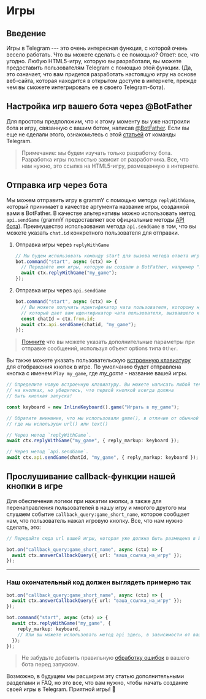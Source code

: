 # Игры

## Введение

Игры в Telegram --- это очень интересная функция, с которой очень весело работать.
Что вы можете сделать с ее помощью?
Ответ: все, что угодно. Любую HTML5-игру, которую вы разработали, вы можете предоставить пользователям Telegram с помощью этой функции.
(Да, это означает, что вам придется разработать настоящую игру на основе веб-сайта, которая находится в открытом доступе в интернете, прежде чем вы сможете интегрировать ее в своего Telegram-бота).

## Настройка игр вашего бота через @BotFather

Для простоты предположим, что к этому моменту вы уже настроили бота и игру, связанную с вашим ботом, написав [@BotFather](https://t.me/BotFather).
Если вы еще не сделали этого, ознакомьтесь с этой [статьей](https://core.telegram.org/bots/games) от команды Telegram.

> Примечание: мы будем изучать только разработку бота.
> Разработка игры полностью зависит от разработчика.
> Все, что нам нужно, это ссылка на HTML5-игру, размещенную в интернете.

## Отправка игр через бота

Мы можем отправить игру в grammY с помощью метода `replyWithGame`, который принимает в качестве аргумента название игры, созданной вами в BotFather.
В качестве альтернативы можно использовать метод `api.sendGame` (grammY предоставляет все официальные методы [API бота](https://core.telegram.org/bots/api)).
Преимущество использования метода `api.sendGame` в том, что вы можете указать `chat.id` конкретного пользователя для отправки.

1. Отправка игры через `replyWithGame`

   ```ts
   // Мы будем использовать команду start для вызова метода ответа игрой
   bot.command("start", async (ctx) => {
     // Передайте имя игры, которую вы создали в BotFather, например "my_game".
     await ctx.replyWithGame("my_game");
   });
   ```

2. Отправка игры через `api.sendGame`

   ```ts
   bot.command("start", async (ctx) => {
     // Вы можете получить идентификатор чата пользователя, которому нужно отправить игру, с помощью `ctx.from.id`.
     // который дает вам идентификатор чата пользователя, вызвавшего команду start.
     const chatId = ctx.from.id;
     await ctx.api.sendGame(chatid, "my_game");
   });
   ```

> [Помните](./basics#отправка-сообщении) что вы можете указать дополнительные параметры при отправке сообщений, используя объект options типа `Other`.

Вы также можете указать пользовательскую [встроенную клавиатуру](../plugins/keyboard#встроенные-клавиатуры) для отображения кнопок в игре.
По умолчанию будет отправлена кнопка с именем `Play my_game`, где _my_game_ - название вашей игры.

```ts
// Определите новую встроенную клавиатуру. Вы можете написать любой текст, который будет отображаться
// на кнопках, но убедитесь, что первой кнопкой всегда должна
// быть кнопкая запуска!

const keyboard = new InlineKeyboard().game("Играть в my_game");

// Обратите внимание, что мы использовали game(), в отличие от обычной встроенной клавиатуры.
// где мы используем url() или text()

// Через метод `replyWithGame`.
await ctx.replyWithGame("my_game", { reply_markup: keyboard });

// Через метод `api.sendGame`.
await ctx.api.sendGame(chatId, "my_game", { reply_markup: keyboard });
```

## Прослушивание callback-функции нашей кнопки в игре

Для обеспечения логики при нажатии кнопки, а также для перенаправления пользователей в нашу игру и многого другого мы слушаем событие `callback_query:game_short_name`, которое сообщает нам, что пользователь нажал игровую кнопку.
Все, что нам нужно сделать, это:

```ts
// Передайте сюда url вашей игры, которая уже должна быть размещена в Интернете.

bot.on("callback_query:game_short_name", async (ctx) => {
  await ctx.answerCallbackQuery({ url: "ваша_ссылка_на_игру" });
});
```

---

### Наш окончательный код должен выглядеть примерно так

```ts
bot.on("callback_query:game_short_name", async (ctx) => {
  await ctx.answerCallbackQuery({ url: "ваша_ссылка_на_игру" });
});

bot.command("start", async (ctx) => {
  await ctx.replyWithGame("my_game", {
    reply_markup: keyboard,
    // Или вы можете использовать метод api здесь, в зависимости от ваших потребностей.
  });
});
```

> Не забудьте добавить правильную [обработку ошибок](./errors) в вашего бота перед запуском.

Возможно, в будущем мы расширим эту статью дополнительными разделами и FAQ, но это все, что вам нужно, чтобы начать создание своей игры в Telegram.
Приятной игры! :space_invader:
